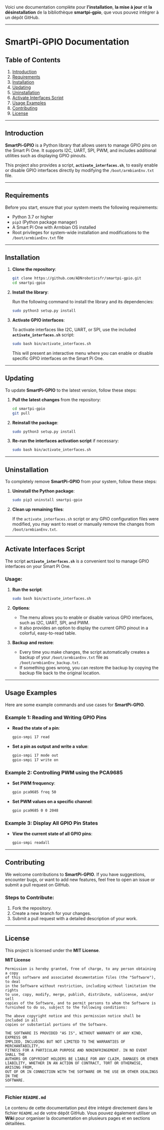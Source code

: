 Voici une documentation complète pour **l'installation**, **la mise à jour** et **la désinstallation** de la bibliothèque **smartpi-gpio**, que vous pouvez intégrer à un dépôt GitHub.

---

# SmartPi-GPIO Documentation

## Table of Contents
1. [Introduction](#introduction)
2. [Requirements](#requirements)
3. [Installation](#installation)
4. [Updating](#updating)
5. [Uninstallation](#uninstallation)
6. [Activate Interfaces Script](#activate-interfaces-script)
7. [Usage Examples](#usage-examples)
8. [Contributing](#contributing)
9. [License](#license)

---

## Introduction
**SmartPi-GPIO** is a Python library that allows users to manage GPIO pins on the Smart Pi One. It supports I2C, UART, SPI, PWM, and includes additional utilities such as displaying GPIO pinouts.

This project also provides a script, **`activate_interfaces.sh`**, to easily enable or disable GPIO interfaces directly by modifying the `/boot/armbianEnv.txt` file.

---

## Requirements
Before you start, ensure that your system meets the following requirements:
- Python 3.7 or higher
- `pip3` (Python package manager)
- A Smart Pi One with Armbian OS installed
- Root privileges for system-wide installation and modifications to the `/boot/armbianEnv.txt` file

---

## Installation

1. **Clone the repository**:

   ```bash
   git clone https://github.com/ADNroboticsfr/smartpi-gpio.git
   cd smartpi-gpio
   ```

2. **Install the library**:

   Run the following command to install the library and its dependencies:
   ```bash
   sudo python3 setup.py install
   ```

3. **Activate GPIO interfaces**:

   To activate interfaces like I2C, UART, or SPI, use the included **`activate_interfaces.sh`** script:
   ```bash
   sudo bash bin/activate_interfaces.sh
   ```

   This will present an interactive menu where you can enable or disable specific GPIO interfaces on the Smart Pi One.

---

## Updating

To update **SmartPi-GPIO** to the latest version, follow these steps:

1. **Pull the latest changes** from the repository:
   ```bash
   cd smartpi-gpio
   git pull
   ```

2. **Reinstall the package**:
   ```bash
   sudo python3 setup.py install
   ```

3. **Re-run the interfaces activation script** if necessary:
   ```bash
   sudo bash bin/activate_interfaces.sh
   ```

---

## Uninstallation

To completely remove **SmartPi-GPIO** from your system, follow these steps:

1. **Uninstall the Python package**:
   ```bash
   sudo pip3 uninstall smartpi-gpio
   ```

2. **Clean up remaining files**:

   If the `activate_interfaces.sh` script or any GPIO configuration files were modified, you may want to reset or manually remove the changes from `/boot/armbianEnv.txt`.

---

## Activate Interfaces Script

The script **`activate_interfaces.sh`** is a convenient tool to manage GPIO interfaces on your Smart Pi One.

### Usage:

1. **Run the script**:
   ```bash
   sudo bash bin/activate_interfaces.sh
   ```

2. **Options**:
   - The menu allows you to enable or disable various GPIO interfaces, such as I2C, UART, SPI, and PWM.
   - It also provides an option to display the current GPIO pinout in a colorful, easy-to-read table.

3. **Backup and restore**:
   - Every time you make changes, the script automatically creates a backup of your `/boot/armbianEnv.txt` file as `/boot/armbianEnv_backup.txt`.
   - If something goes wrong, you can restore the backup by copying the backup file back to the original location.

---

## Usage Examples

Here are some example commands and use cases for **SmartPi-GPIO**.

### Example 1: Reading and Writing GPIO Pins

- **Read the state of a pin**:
  ```bash
  gpio-smpi 17 read
  ```

- **Set a pin as output and write a value**:
  ```bash
  gpio-smpi 17 mode out
  gpio-smpi 17 write on
  ```

### Example 2: Controlling PWM using the PCA9685

- **Set PWM frequency**:
  ```bash
  gpio pca9685 freq 50
  ```

- **Set PWM values on a specific channel**:
  ```bash
  gpio pca9685 0 0 2048
  ```

### Example 3: Display All GPIO Pin States

- **View the current state of all GPIO pins**:
  ```bash
  gpio-smpi readall
  ```

---

## Contributing

We welcome contributions to **SmartPi-GPIO**. If you have suggestions, encounter bugs, or want to add new features, feel free to open an issue or submit a pull request on GitHub.

### Steps to Contribute:
1. Fork the repository.
2. Create a new branch for your changes.
3. Submit a pull request with a detailed description of your work.

---

## License

This project is licensed under the **MIT License**.

**MIT License**

```
Permission is hereby granted, free of charge, to any person obtaining a copy
of this software and associated documentation files (the "Software"), to deal
in the Software without restriction, including without limitation the rights
to use, copy, modify, merge, publish, distribute, sublicense, and/or sell
copies of the Software, and to permit persons to whom the Software is
furnished to do so, subject to the following conditions:

The above copyright notice and this permission notice shall be included in all
copies or substantial portions of the Software.

THE SOFTWARE IS PROVIDED "AS IS", WITHOUT WARRANTY OF ANY KIND, EXPRESS OR
IMPLIED, INCLUDING BUT NOT LIMITED TO THE WARRANTIES OF MERCHANTABILITY,
FITNESS FOR A PARTICULAR PURPOSE AND NONINFRINGEMENT. IN NO EVENT SHALL THE
AUTHORS OR COPYRIGHT HOLDERS BE LIABLE FOR ANY CLAIM, DAMAGES OR OTHER
LIABILITY, WHETHER IN AN ACTION OF CONTRACT, TORT OR OTHERWISE, ARISING FROM,
OUT OF OR IN CONNECTION WITH THE SOFTWARE OR THE USE OR OTHER DEALINGS IN THE
SOFTWARE.
```

---

### Fichier `README.md`

Le contenu de cette documentation peut être intégré directement dans le fichier `README.md` de votre dépôt GitHub. Vous pouvez également utiliser un **Wiki** pour organiser la documentation en plusieurs pages et en sections détaillées.